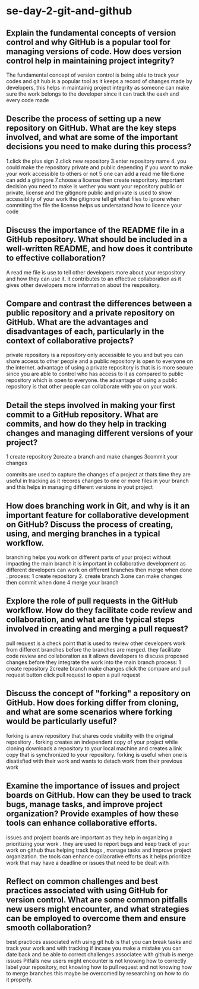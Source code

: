 # se-day-2-git-and-github
## Explain the fundamental concepts of version control and why GitHub is a popular tool for managing versions of code. How does version control help in maintaining project integrity?
The fundamental concept of version control is being able to track your codes and git hub is a popular tool as it keeps a record of changes made by developers, this helps in maintainig project integrity as someone can make sure the work belongs to the developer since it can track the eaxh and every code made

## Describe the process of setting up a new repository on GitHub. What are the key steps involved, and what are some of the important decisions you need to make during this process?
1.click the plus sign 
2.click new repository
3.enter repository name
4. you could make the repository private and public depending if you want to make your work accessible to others or not 
5 one can add a read me file 
6.one can add a gitingore
7.choose a license
then create resporitory. important decision you need to make is wether you want your repository public or private, license and the gitignore
public and private is used to show accessiblity of your work 
the gitignore tell git what files to ignore when commiting the file 
the license helps us undersatand how to licence your code 

## Discuss the importance of the README file in a GitHub repository. What should be included in a well-written README, and how does it contribute to effective collaboration?
A read me file is use to tell other developers more about your respository and how they can use it. it contributes to an effective collaboration as it gives other developers more information about the respository.
## Compare and contrast the differences between a public repository and a private repository on GitHub. What are the advantages and disadvantages of each, particularly in the context of collaborative projects?
private repository is a repository only accessible to you and but you can share access to other people and a public repository is open to everyone on the internet. advantage of using a private repository is that is is more secure since you are able to control who has access to it as compared to public repository which is open to everyone. the advantage of using a public repository is that other people can collaborate with you on your work.

## Detail the steps involved in making your first commit to a GitHub repository. What are commits, and how do they help in tracking changes and managing different versions of your project?
1 create repository
2create a branch and make changes 
3commit your changes 

commits are used to capture the changes of a project at thats time they are useful in tracking as it records changes to one or more files in your branch and this helps in managing different versions in yout project 

## How does branching work in Git, and why is it an important feature for collaborative development on GitHub? Discuss the process of creating, using, and merging branches in a typical workflow. 
branching helps you work on different parts of your project without impacting the main branch it is important in collaborative development as different developers can work on different branches then merge when done .
process:
1 create repository
2. create branch
3.one can make changes then commit when done 
4 merge your branch 


## Explore the role of pull requests in the GitHub workflow. How do they facilitate code review and collaboration, and what are the typical steps involved in creating and merging a pull request?
pull request is a check point that is used to review other developers work from different branches before the branches are merged. they facilitate code review and collaboration as it allows developers to discuss proposed changes before they integrate the work into the main branch 
process:
1 create repository
2create branch
make changes
click the compare and pull request button
click pull request to open a pull request
## Discuss the concept of "forking" a repository on GitHub. How does forking differ from cloning, and what are some scenarios where forking would be particularly useful?
forking is anew repository that shares code visibilty with the original repository . forking creates an independent copy of your project while cloning downloads a repository to your local machine and creates a link copy that is synchronized to your repository. forking is useful when one is disatisfied with their work and wants to detach work from their previous work
## Examine the importance of issues and project boards on GitHub. How can they be used to track bugs, manage tasks, and improve project organization? Provide examples of how these tools can enhance collaborative efforts.
issues and project boards are important as they help in organizing a prioritizing your work . they are used to report bugs and keep track of your work on github thus helping track bugs , manage tasks and improve project organization. the tools can enhance collaorative efforts as it helps prioritize work that may have a deadline or issues that need to be dealt with 



## Reflect on common challenges and best practices associated with using GitHub for version control. What are some common pitfalls new users might encounter, and what strategies can be employed to overcome them and ensure smooth collaboration?
best practices associated with using git hub is that you can break tasks and track your work and with tracking if incase you make a mistake you can date back and be able to correct 
challenges associatee with github is merge issues 
Pitfalls new users might encounter is not knowing how to correctly label your repository, not knowing how to pull request and not knowing how to merge branches this maybe be overcomed by researching on how to do it properly.

